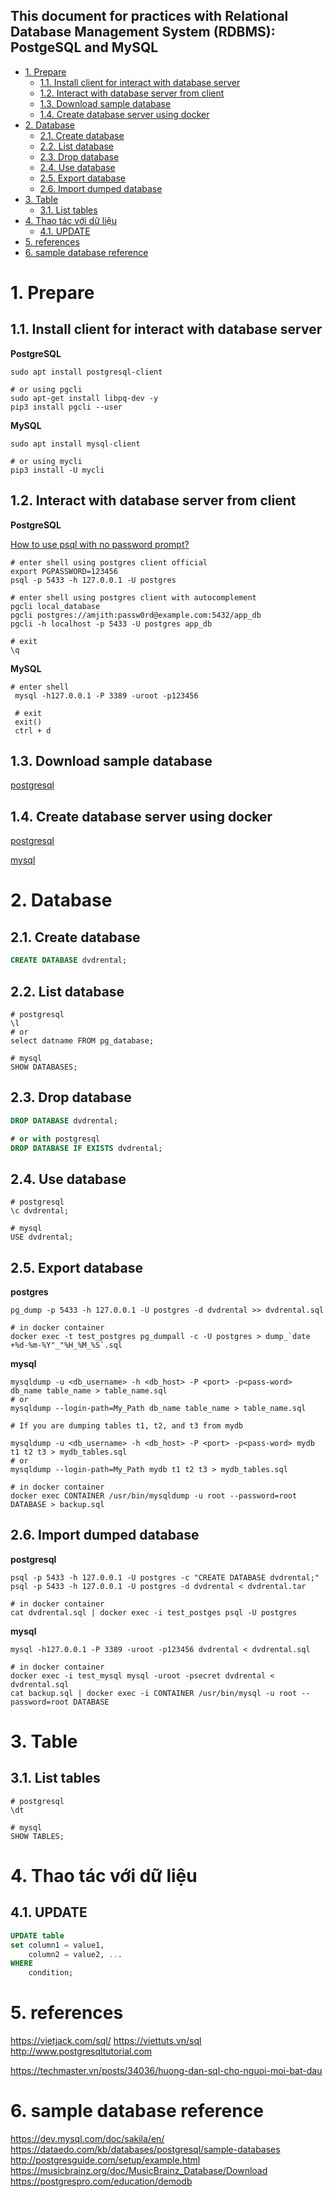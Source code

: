 This document for practices with Relational Database Management System (RDBMS): PostgeSQL and MySQL
---

- [1. Prepare](#1-prepare)
  - [1.1. Install client for interact with database server](#11-install-client-for-interact-with-database-server)
  - [1.2. Interact with database server from client](#12-interact-with-database-server-from-client)
  - [1.3. Download sample database](#13-download-sample-database)
  - [1.4. Create database server using docker](#14-create-database-server-using-docker)
- [2. Database](#2-database)
  - [2.1. Create database](#21-create-database)
  - [2.2. List database](#22-list-database)
  - [2.3. Drop database](#23-drop-database)
  - [2.4. Use database](#24-use-database)
  - [2.5. Export database](#25-export-database)
  - [2.6. Import dumped database](#26-import-dumped-database)
- [3. Table](#3-table)
  - [3.1. List tables](#31-list-tables)
- [4. Thao tác với dữ liệu](#4-thao-tác-với-dữ-liệu)
  - [4.1. UPDATE](#41-update)
- [5. references](#5-references)
- [6. sample database reference](#6-sample-database-reference)


# 1. Prepare

## 1.1. Install client for interact with database server

**PostgreSQL**

```shell
sudo apt install postgresql-client

# or using pgcli
sudo apt-get install libpq-dev -y
pip3 install pgcli --user
```

**MySQL**

```shell
sudo apt install mysql-client

# or using mycli
pip3 install -U mycli
```

## 1.2. Interact with database server from client

**PostgreSQL**

[How to use psql with no password prompt?](https://dba.stackexchange.com/a/14741)

```shell
# enter shell using postgres client official
export PGPASSWORD=123456
psql -p 5433 -h 127.0.0.1 -U postgres

# enter shell using postgres client with autocomplement
pgcli local_database
pgcli postgres://amjith:passw0rd@example.com:5432/app_db
pgcli -h localhost -p 5433 -U postgres app_db

# exit
\q
```

**MySQL**

```shell
# enter shell
 mysql -h127.0.0.1 -P 3389 -uroot -p123456

 # exit
 exit()
 ctrl + d
```

## 1.3. Download sample database

[postgresql](../sample/database/../../../sample/database/postgresql/dvdrental.zip)

## 1.4. Create database server using docker

[postgresql](../../devops/docker/docker-command.md#postgresql)

[mysql](../../devops/docker/docker-command.md#mysql)

# 2. Database

## 2.1. Create database

```sql
CREATE DATABASE dvdrental;
```

## 2.2. List database

```shell
# postgresql
\l
# or
select datname FROM pg_database;

# mysql
SHOW DATABASES;
```

## 2.3. Drop database
```sql
DROP DATABASE dvdrental;

# or with postgresql
DROP DATABASE IF EXISTS dvdrental;
```

## 2.4. Use database

```shell
# postgresql
\c dvdrental;

# mysql
USE dvdrental;
```

## 2.5. Export database

**postgres**

```shell
pg_dump -p 5433 -h 127.0.0.1 -U postgres -d dvdrental >> dvdrental.sql

# in docker container
docker exec -t test_postgres pg_dumpall -c -U postgres > dump_`date +%d-%m-%Y"_"%H_%M_%S`.sql

```

**mysql**

```shell
mysqldump -u <db_username> -h <db_host> -P <port> -p<pass-word> db_name table_name > table_name.sql
# or
mysqldump --login-path=My_Path db_name table_name > table_name.sql

# If you are dumping tables t1, t2, and t3 from mydb

mysqldump -u <db_username> -h <db_host> -P <port> -p<pass-word> mydb t1 t2 t3 > mydb_tables.sql
# or
mysqldump --login-path=My_Path mydb t1 t2 t3 > mydb_tables.sql

# in docker container
docker exec CONTAINER /usr/bin/mysqldump -u root --password=root DATABASE > backup.sql
```

## 2.6. Import dumped database


**postgresql**

```shell
psql -p 5433 -h 127.0.0.1 -U postgres -c "CREATE DATABASE dvdrental;"
psql -p 5433 -h 127.0.0.1 -U postgres -d dvdrental < dvdrental.tar

# in docker container
cat dvdrental.sql | docker exec -i test_postges psql -U postgres
```

**mysql**

```shell
mysql -h127.0.0.1 -P 3389 -uroot -p123456 dvdrental < dvdrental.sql

# in docker container
docker exec -i test_mysql mysql -uroot -psecret dvdrental < dvdrental.sql
cat backup.sql | docker exec -i CONTAINER /usr/bin/mysql -u root --password=root DATABASE
```

# 3. Table

## 3.1. List tables

```shell
# postgresql
\dt

# mysql
SHOW TABLES;
```

# 4. Thao tác với dữ liệu

## 4.1. UPDATE

```sql
UPDATE table
set column1 = value1,
    column2 = value2, ...
WHERE
    condition;
```

# 5. references

https://vietjack.com/sql/
https://viettuts.vn/sql
http://www.postgresqltutorial.com

https://techmaster.vn/posts/34036/huong-dan-sql-cho-nguoi-moi-bat-dau


# 6. sample database reference

https://dev.mysql.com/doc/sakila/en/
https://dataedo.com/kb/databases/postgresql/sample-databases
http://postgresguide.com/setup/example.html
https://musicbrainz.org/doc/MusicBrainz_Database/Download
https://postgrespro.com/education/demodb

